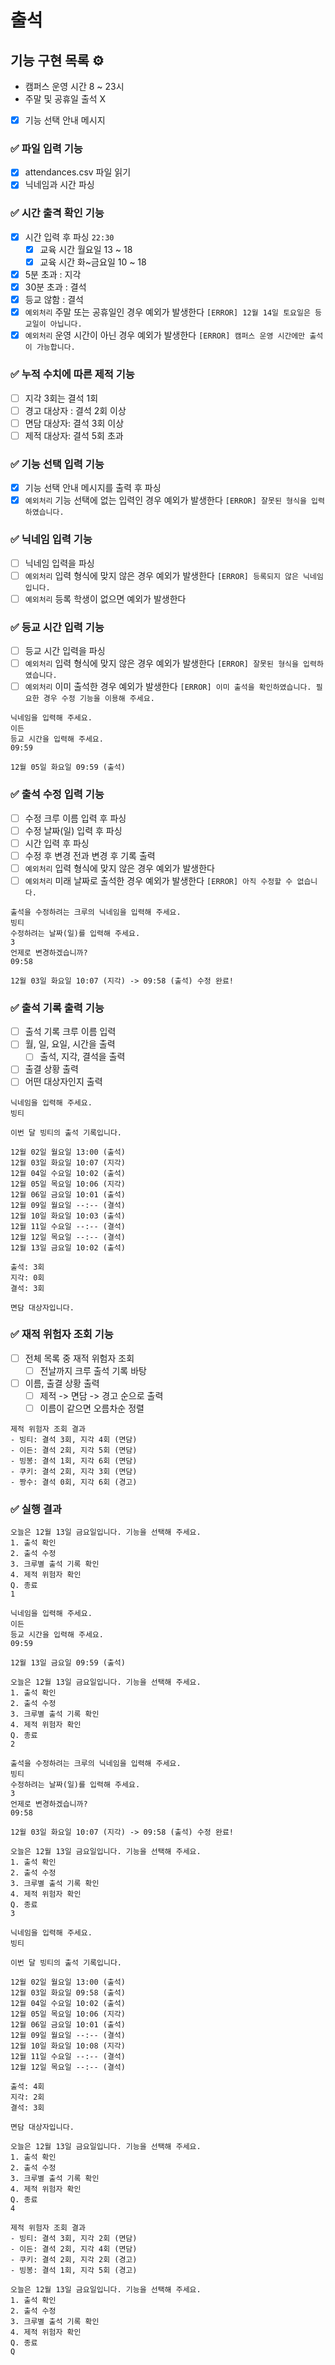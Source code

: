 # 출석

## 기능 구현 목록 ⚙️

- 캠퍼스 운영 시간 8 ~ 23시
- 주말 및 공휴일 출석 X

- [x] 기능 선택 안내 메시지

### ✅ 파일 입력 기능
- [x] attendances.csv 파일 읽기
- [x] 닉네임과 시간 파싱

### ✅ 시간 출격 확인 기능
- [x] 시간 입력 후 파싱 `22:30`
    - [x] 교육 시간 월요일 13 ~ 18
    - [x] 교육 시간 화~금요일 10 ~ 18
- [x] 5분 초과 : 지각
- [x] 30분 초과 : 결석
- [x] 등교 않함 : 결석
- [x] `예외처리` 주말 또는 공휴일인 경우 예외가 발생한다 `[ERROR] 12월 14일 토요일은 등교일이 아닙니다.`
- [x] `예외처리` 운영 시간이 아닌 경우 예외가 발생한다 `[ERROR] 캠퍼스 운영 시간에만 출석이 가능합니다.`

### ✅ 누적 수치에 따른 제적 기능
- [ ] 지각 3회는 결석 1회
- [ ] 경고 대상자 : 결석 2회 이상
- [ ] 면담 대상자: 결석 3회 이상
- [ ] 제적 대상자: 결석 5회 초과

### ✅ 기능 선택 입력 기능
- [x] 기능 선택 안내 메시지를 출력 후 파싱
- [x] `예외처리` 기능 선택에 없는 입력인 경우 예외가 발생한다 `[ERROR] 잘못된 형식을 입력하였습니다.`

### ✅ 닉네임 입력 기능
- [ ] 닉네임 입력을 파싱
- [ ] `예외처리` 입력 형식에 맞지 않은 경우 예외가 발생한다 `[ERROR] 등록되지 않은 닉네임입니다.`
- [ ] `예외처리` 등록 학생이 없으면 예외가 발생한다

### ✅ 등교 시간 입력 기능
- [ ] 등교 시간 입력을 파싱
- [ ] `예외처리` 입력 형식에 맞지 않은 경우 예외가 발생한다 `[ERROR] 잘못된 형식을 입력하였습니다.`
- [ ] `예외처리` 이미 출석한 경우 예외가 발생한다 `[ERROR] 이미 출석을 확인하였습니다. 필요한 경우 수정 기능을 이용해 주세요.`
```
닉네임을 입력해 주세요.
이든
등교 시간을 입력해 주세요.
09:59

12월 05일 화요일 09:59 (출석)
```

### ✅ 출석 수정 입력 기능
- [ ] 수정 크루 이름 입력 후 파싱
- [ ] 수정 날짜(일) 입력 후 파싱
- [ ] 시간 입력 후 파싱
- [ ] 수정 후 변경 전과 변경 후 기록 출력
- [ ] `예외처리` 입력 형식에 맞지 않은 경우 예외가 발생한다
- [ ] `예외처리` 미래 날짜로 출석한 경우 예외가 발생한다 `[ERROR] 아직 수정할 수 없습니다.`

```
출석을 수정하려는 크루의 닉네임을 입력해 주세요.
빙티
수정하려는 날짜(일)를 입력해 주세요.
3
언제로 변경하겠습니까?
09:58

12월 03일 화요일 10:07 (지각) -> 09:58 (출석) 수정 완료!
```

### ✅ 출석 기록 출력 기능
- [ ] 출석 기록 크루 이름 입력
- [ ] 월, 일, 요일, 시간을 출력
    - [ ] 출석, 지각, 결석을 출력
- [ ] 출결 상황 출력
- [ ] 어떤 대상자인지 출력

```
닉네임을 입력해 주세요.
빙티

이번 달 빙티의 출석 기록입니다.

12월 02일 월요일 13:00 (출석)
12월 03일 화요일 10:07 (지각)
12월 04일 수요일 10:02 (출석)
12월 05일 목요일 10:06 (지각)
12월 06일 금요일 10:01 (출석)
12월 09일 월요일 --:-- (결석)
12월 10일 화요일 10:03 (출석)
12월 11일 수요일 --:-- (결석)
12월 12일 목요일 --:-- (결석)
12월 13일 금요일 10:02 (출석)

출석: 3회
지각: 0회
결석: 3회

면담 대상자입니다.
```

### ✅ 재적 위험자 조회 기능
- [ ] 전체 목록 중 재적 위험자 조회
    - [ ] 전날까지 크루 출석 기록 바탕
- [ ] 이름, 출결 상황 출력
    - [ ] 제적 -> 면담 -> 경고 순으로 출력
    - [ ] 이름이 같으면 오름차순 정렬
```
제적 위험자 조회 결과
- 빙티: 결석 3회, 지각 4회 (면담)
- 이든: 결석 2회, 지각 5회 (면담)
- 빙봉: 결석 1회, 지각 6회 (면담)
- 쿠키: 결석 2회, 지각 3회 (면담)
- 짱수: 결석 0회, 지각 6회 (경고)
```

### ✅ 실행 결과
```
오늘은 12월 13일 금요일입니다. 기능을 선택해 주세요.
1. 출석 확인
2. 출석 수정
3. 크루별 출석 기록 확인
4. 제적 위험자 확인
Q. 종료
1

닉네임을 입력해 주세요.
이든
등교 시간을 입력해 주세요.
09:59

12월 13일 금요일 09:59 (출석)

오늘은 12월 13일 금요일입니다. 기능을 선택해 주세요.
1. 출석 확인
2. 출석 수정
3. 크루별 출석 기록 확인
4. 제적 위험자 확인
Q. 종료
2

출석을 수정하려는 크루의 닉네임을 입력해 주세요.
빙티
수정하려는 날짜(일)를 입력해 주세요.
3
언제로 변경하겠습니까?
09:58

12월 03일 화요일 10:07 (지각) -> 09:58 (출석) 수정 완료!

오늘은 12월 13일 금요일입니다. 기능을 선택해 주세요.
1. 출석 확인
2. 출석 수정
3. 크루별 출석 기록 확인
4. 제적 위험자 확인
Q. 종료
3

닉네임을 입력해 주세요.
빙티

이번 달 빙티의 출석 기록입니다.

12월 02일 월요일 13:00 (출석)
12월 03일 화요일 09:58 (출석)
12월 04일 수요일 10:02 (출석)
12월 05일 목요일 10:06 (지각)
12월 06일 금요일 10:01 (출석)
12월 09일 월요일 --:-- (결석)
12월 10일 화요일 10:08 (지각)
12월 11일 수요일 --:-- (결석)
12월 12일 목요일 --:-- (결석)

출석: 4회
지각: 2회
결석: 3회

면담 대상자입니다.

오늘은 12월 13일 금요일입니다. 기능을 선택해 주세요.
1. 출석 확인
2. 출석 수정
3. 크루별 출석 기록 확인
4. 제적 위험자 확인
Q. 종료
4

제적 위험자 조회 결과
- 빙티: 결석 3회, 지각 2회 (면담)
- 이든: 결석 2회, 지각 4회 (면담)
- 쿠키: 결석 2회, 지각 2회 (경고)
- 빙봉: 결석 1회, 지각 5회 (경고)

오늘은 12월 13일 금요일입니다. 기능을 선택해 주세요.
1. 출석 확인
2. 출석 수정
3. 크루별 출석 기록 확인
4. 제적 위험자 확인
Q. 종료
Q
```